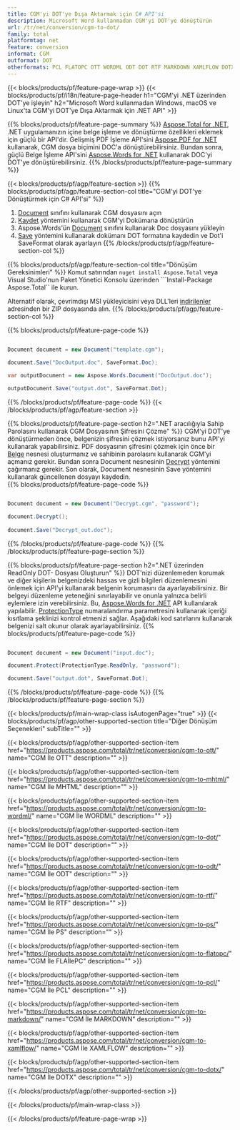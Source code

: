 ```yaml
---
title: CGM'yi DOT'ye Dışa Aktarmak için C# API'si
description: Microsoft Word kullanmadan CGM'yi DOT'ye dönüştürün
url: /tr/net/conversion/cgm-to-dot/
family: total
platformtag: net
feature: conversion
informat: CGM
outformat: DOT
otherformats: PCL FLATOPC OTT WORDML ODT DOT RTF MARKDOWN XAMLFLOW DOTX PS MHTML
---
```

{{< blocks/products/pf/feature-page-wrap >}}
{{< blocks/products/pf/i18n/feature-page-header h1="CGM'yi .NET üzerinden DOT'ye işleyin" h2="Microsoft Word kullanmadan Windows, macOS ve Linux'ta CGM'yi DOT'ye Dışa Aktarmak için .NET API" >}}

{{% blocks/products/pf/feature-page-summary %}}
[Aspose.Total for .NET](https://products.aspose.com/total/net/), .NET uygulamanızın içine belge işleme ve dönüştürme özellikleri eklemek için güçlü bir API'dir. Gelişmiş PDF İşleme API'sini [Aspose.PDF for .NET](https://products.aspose.com/pdf/net/) kullanarak, CGM dosya biçimini DOC'a dönüştürebilirsiniz. Bundan sonra, güçlü Belge İşleme API'sini [Aspose.Words for .NET](https://products.aspose.com/words/net/) kullanarak DOC'yi DOT'ye dönüştürebilirsiniz.
{{% /blocks/products/pf/feature-page-summary  %}}

{{< blocks/products/pf/agp/feature-section >}}
{{% blocks/products/pf/agp/feature-section-col title="CGM'yi DOT'ye Dönüştürmek için C# API'si" %}}
1. [Document](https://apireference.aspose.com/pdf/net/aspose.pdf/document) sınıfını kullanarak CGM dosyasını açın
2. [Kaydet](https://apireference.aspose.com/pdf/net/aspose.pdf.document/save/methods/5) yöntemini kullanarak CGM'yi Dokümana dönüştürün
3. Aspose.Words'ün [Document](https://apireference.aspose.com/words/net/aspose.words/document) sınıfını kullanarak Doc dosyasını yükleyin
4. [Save](https://apireference.aspose.com/words/net/aspose.words.document/save/methods/4) yöntemini kullanarak dokümanı DOT formatına kaydedin ve Dot'i SaveFormat olarak ayarlayın
{{% /blocks/products/pf/agp/feature-section-col %}}

{{% blocks/products/pf/agp/feature-section-col title="Dönüşüm Gereksinimleri" %}}
Komut satırından ```nuget install Aspose.Total``` veya Visual Studio'nun Paket Yönetici Konsolu üzerinden ```Install-Package Aspose.Total`` ile kurun.

Alternatif olarak, çevrimdışı MSI yükleyicisini veya DLL'leri [indirilenler](https://downloads.aspose.com/total/net) adresinden bir ZIP dosyasında alın.
{{% /blocks/products/pf/agp/feature-section-col %}}

{{% blocks/products/pf/feature-page-code %}}

```cs

Document document = new Document("template.cgm");
 
document.Save("DocOutput.doc", SaveFormat.Doc); 

var outputDocument = new Aspose.Words.Document("DocOutput.doc");

outputDocument.Save("output.dot", SaveFormat.Dot);   
```
{{% /blocks/products/pf/feature-page-code %}}
{{< /blocks/products/pf/agp/feature-section >}}

{{% blocks/products/pf/feature-page-section  h2=".NET aracılığıyla Sahip Parolasını kullanarak CGM Dosyasının Şifresini Çözme" %}}
CGM'yi DOT'ye dönüştürmeden önce, belgenizin şifresini çözmek istiyorsanız bunu API'yi kullanarak yapabilirsiniz. PDF dosyasının şifresini çözmek için önce bir [Belge](https://apireference.aspose.com/pdf/net/aspose.pdf/document) nesnesi oluşturmanız ve sahibinin parolasını kullanarak CGM'yi açmanız gerekir. Bundan sonra Document nesnesinin [Decrypt](https://apireference.aspose.com/pdf/net/aspose.pdf/document/methods/decrypt) yöntemini çağırmanız gerekir. Son olarak, Document nesnesinin Save yöntemini kullanarak güncellenen dosyayı kaydedin.  
{{% blocks/products/pf/feature-page-code %}}

```cs

Document document = new Document("Decrypt.cgm", "password");

document.Decrypt();
 
document.Save("Decrypt_out.doc");
```
{{% /blocks/products/pf/feature-page-code  %}}
{{% /blocks/products/pf/feature-page-section %}}

{{% blocks/products/pf/feature-page-section  h2=".NET üzerinden ReadOnly DOT- Dosyası Oluşturun" %}}
DOT'nizi düzenlemeden korumak ve diğer kişilerin belgenizdeki hassas ve gizli bilgileri düzenlemesini önlemek için API'yi kullanarak belgenin korumasını da ayarlayabilirsiniz. Bir belgeyi düzenleme yeteneğini sınırlayabilir ve onunla yalnızca belirli eylemlere izin verebilirsiniz. Bu, [Aspose.Words for .NET](https://products.aspose.com/words/net/) API kullanılarak yapılabilir. [ProtectionType](https://apireference.aspose.com/words/net/aspose.words/protectiontype) numaralandırma parametresini kullanarak içeriği kısıtlama şeklinizi kontrol etmenizi sağlar. Aşağıdaki kod satırlarını kullanarak belgenizi salt okunur olarak ayarlayabilirsiniz. 
{{% blocks/products/pf/feature-page-code %}}

```cs

Document document = new Document("input.doc");

document.Protect(ProtectionType.ReadOnly, "password");

document.Save("output.dot", SaveFormat.Dot);    
```
{{% /blocks/products/pf/feature-page-code  %}}
{{% /blocks/products/pf/feature-page-section %}}

{{< blocks/products/pf/main-wrap-class isAutogenPage="true" >}}
{{< blocks/products/pf/agp/other-supported-section title="Diğer Dönüşüm Seçenekleri" subTitle="" >}}

{{< blocks/products/pf/agp/other-supported-section-item href="https://products.aspose.com/total/tr/net/conversion/cgm-to-ott/" name="CGM İle OTT" description="" >}}

{{< blocks/products/pf/agp/other-supported-section-item href="https://products.aspose.com/total/tr/net/conversion/cgm-to-mhtml/" name="CGM İle MHTML" description="" >}}

{{< blocks/products/pf/agp/other-supported-section-item href="https://products.aspose.com/total/tr/net/conversion/cgm-to-wordml/" name="CGM İle WORDML" description="" >}}

{{< blocks/products/pf/agp/other-supported-section-item href="https://products.aspose.com/total/tr/net/conversion/cgm-to-dot/" name="CGM İle DOT" description="" >}}

{{< blocks/products/pf/agp/other-supported-section-item href="https://products.aspose.com/total/tr/net/conversion/cgm-to-odt/" name="CGM İle ODT" description="" >}}

{{< blocks/products/pf/agp/other-supported-section-item href="https://products.aspose.com/total/tr/net/conversion/cgm-to-rtf/" name="CGM İle RTF" description="" >}}

{{< blocks/products/pf/agp/other-supported-section-item href="https://products.aspose.com/total/tr/net/conversion/cgm-to-ps/" name="CGM İle PS" description="" >}}

{{< blocks/products/pf/agp/other-supported-section-item href="https://products.aspose.com/total/tr/net/conversion/cgm-to-flatopc/" name="CGM İle FLAİlePC" description="" >}}

{{< blocks/products/pf/agp/other-supported-section-item href="https://products.aspose.com/total/tr/net/conversion/cgm-to-pcl/" name="CGM İle PCL" description="" >}}

{{< blocks/products/pf/agp/other-supported-section-item href="https://products.aspose.com/total/tr/net/conversion/cgm-to-markdown/" name="CGM İle MARKDOWN" description="" >}}

{{< blocks/products/pf/agp/other-supported-section-item href="https://products.aspose.com/total/tr/net/conversion/cgm-to-xamlflow/" name="CGM İle XAMLFLOW" description="" >}}

{{< blocks/products/pf/agp/other-supported-section-item href="https://products.aspose.com/total/tr/net/conversion/cgm-to-dotx/" name="CGM İle DOTX" description="" >}}



{{< /blocks/products/pf/agp/other-supported-section >}}

{{< /blocks/products/pf/main-wrap-class >}}

{{< /blocks/products/pf/feature-page-wrap >}}
